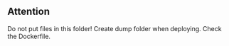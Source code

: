 ## Attention

Do not put files in this folder!
Create dump folder when deploying.
Check the Dockerfile.
